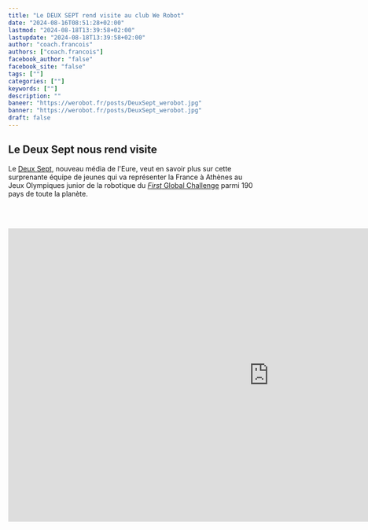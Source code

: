 ```yaml
---
title: "Le DEUX SEPT rend visite au club We Robot"
date: "2024-08-16T08:51:28+02:00"
lastmod: "2024-08-18T13:39:58+02:00"
lastupdate: "2024-08-18T13:39:58+02:00"
author: "coach.francois"
authors: ["coach.francois"]
facebook_author: "false"
facebook_site: "false"
tags: [""]
categories: [""]
keywords: [""]
description: ""
baneer: "https://werobot.fr/posts/DeuxSept_werobot.jpg"
banner: "https://werobot.fr/posts/DeuxSept_werobot.jpg"
draft: false
---
```

## Le Deux Sept nous rend visite
Le [Deux Sept](https://www.deux-sept.media/), nouveau média de l'Eure, veut en savoir plus sur cette surprenante équipe de jeunes qui va représenter la France à Athènes au Jeux Olympiques junior de la robotique du [*First* Global Challenge](https://first.global/fr/) parmi 190 pays de toute la planète.

<br><br>
<iframe class="youtube-player" width="1060" height="597" src="https://www.youtube.com/embed/Cr0xr7QdABI?
version=3&amp;rel=1&amp;showsearch=0&amp;showinfo=1&amp;iv_load_policy=1&amp;fs=1&amp;hl=fr-FR&amp;autohide=1&amp;wmode=transparent" allowfullscreen="true" style="border:0;" sandbox="allow-scripts allow-same-origin allow-popups allow-presentation allow-popups-to-escape-sandbox"></iframe>
<br><br>











